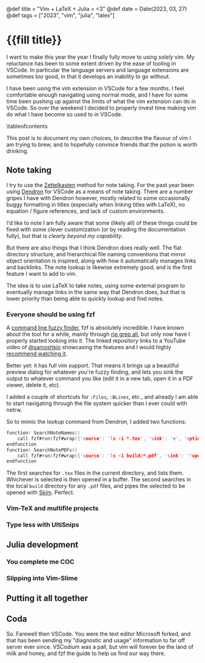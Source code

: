 @def title = "Vim + LaTeX + Julia = <3"
@def date = Date(2023, 03, 27)
@def tags = ["2023", "vim", "julia", "latex"]

# {{fill title}}

I want to make this year the year I finally fully move to using _solely_ vim. My reluctance has been to some extent driven by the ease of tooling in VSCode. In particular the language servers and language extensions are sometimes _too_ good, in that it develops an inability to go without.

I have been using the vim extension in VSCode for a few months. I feel comfortable enough navigating using normal mode, and I have for some time been pushing up against the limits of what the vim extension can do in VSCode. So over the weekend I decided to properly invest time making vim do what I have become so used to in VSCode.

\tableofcontents

This post is to document my own choices, to describe the flavour of vim I am trying to brew, and to hopefully convince friends that the potion is worth drinking.

## Note taking

I try to use the [Zettelkasten](https://en.wikipedia.org/wiki/Zettelkasten) method for note taking. For the past year been using [Dendron](https://www.dendron.so/) for VSCode as a means of note taking. There are a number gripes I have with Dendron however, mostly related to some occasionally buggy formatting in titles (especially when linking titles with LaTeX), no equation / figure references,  and lack of custom environments. 

I'd like to note I am fully aware that some (likely all) of these things could be fixed with some clever customization (or by reading the documentation fully), but that is _clearly beyond my capability_. 

But there are also things that I think Dendron does really well. The flat directory structure, and hierarchical file naming conventions that mirror object orientation is inspired, along with how it automatically manages links and backlinks. The note lookup is likewise extremely good, and is the first feature I want to add to vim.

The idea is to use LaTeX to take notes, using some external program to eventually manage links in the same way that Dendron does, but that is lower priority than being able to quickly lookup and find notes.

### Everyone should be using fzf

A [command line fuzzy finder](https://github.com/junegunn/fzf), fzf is absolutely incredible. I have known about the tool for a while, mainly through [rip grep all](https://github.com/phiresky/ripgrep-all), but only now have I properly started looking into it. The linked repository links to a YouTube video of [@samoshkin](https://github.com/samoshkin) showcasing the features and I would highly [recommend watching it](https://www.youtube.com/watch?v=qgG5Jhi_Els).

Better yet: it has full vim support. That means it brings up a beautiful preview dialog for whatever you're fuzzy finding, and lets you sink the output to whatever command you like (edit it in a new tab, open it in a PDF viewer, delete it, etc).

I added a couple of shortcuts for `:Files`, `:BLines`, etc., and already I am able to start navigating through the file system quicker than I ever could with netrw.

So to mimic the lookup command from Dendron, I added two functions:

```c
function! SearchNoteNames()
    call fzf#run(fzf#wrap({'source': 'ls -1 *.tex', 'sink': 'e', 'options': '--reverse'}))
endfunction
function! SearchNotePDFs()
    call fzf#run(fzf#wrap({'source': 'ls -1 build/*.pdf', 'sink': '!open -a skim', 'options': '--reverse'}))
endfunction
```

The first searches for `.tex` files in the current directory, and lists them. Whichever is selected is then opened in a buffer. The second searches in the local `build` directory for any `.pdf` files, and pipes the selected to be opened with [Skim](https://skim-app.sourceforge.io/). Perfect.

### Vim-TeX and multifile projects

### Type less with UltiSnips

## Julia development

### You complete me COC

### Slipping into Vim-Slime

## Putting it all together

## Coda

So. Farewell then VSCode. You were the text editor Microsoft forked, and that has been sending my "diagnostic and usage" information to far off server ever since. VSCodium was a pall, but vim will forever be the land of milk and honey, and fzf the guide to help us find our way there.
